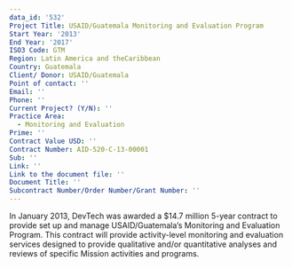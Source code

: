 ```yaml
---
data_id: '532'
Project Title: USAID/Guatemala Monitoring and Evaluation Program
Start Year: '2013'
End Year: '2017'
ISO3 Code: GTM
Region: Latin America and theCaribbean
Country: Guatemala
Client/ Donor: USAID/Guatemala
Point of contact: ''
Email: ''
Phone: ''
Current Project? (Y/N): ''
Practice Area:
  - Monitoring and Evaluation
Prime: ''
Contract Value USD: ''
Contract Number: AID-520-C-13-00001
Sub: ''
Link: ''
Link to the document file: ''
Document Title: ''
Subcontract Number/Order Number/Grant Number: ''
---
```

In January 2013, DevTech was awarded a $14.7 million 5-year contract to provide set up and manage USAID/Guatemala’s Monitoring and Evaluation Program. This contract will provide activity-level monitoring and evaluation services designed to provide qualitative and/or quantitative analyses and reviews of specific Mission activities and programs.